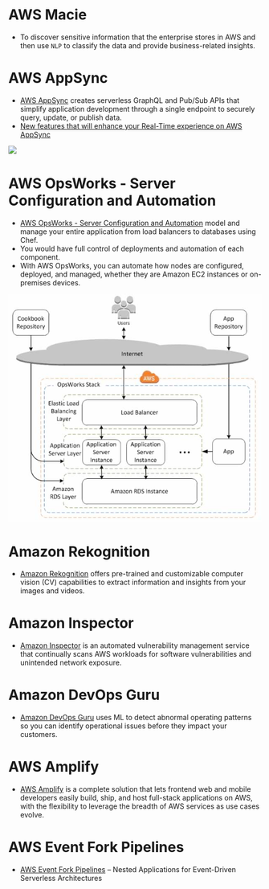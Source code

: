 
# AWS Macie
- To discover sensitive information that the enterprise stores in AWS and then use `NLP` to classify the data and provide business-related insights.

# AWS AppSync
- [AWS AppSync](https://aws.amazon.com/appsync/) creates serverless GraphQL and Pub/Sub APIs that simplify application development through a single endpoint to securely query, update, or publish data.
- [New features that will enhance your Real-Time experience on AWS AppSync](https://aws.amazon.com/blogs/mobile/appsync-realtime/)

![](https://d2908q01vomqb2.cloudfront.net/0a57cb53ba59c46fc4b692527a38a87c78d84028/2019/11/06/image-1.png)

# AWS OpsWorks - Server Configuration and Automation
- [AWS OpsWorks - Server Configuration and Automation](https://stackshare.io/stackups/amazon-ec2-container-service-vs-aws-opswork) model and manage your entire application from load balancers to databases using Chef.
- You would have full control of deployments and automation of each component.
- With AWS OpsWorks, you can automate how nodes are configured, deployed, and managed, whether they are Amazon EC2 instances or on-premises devices.

![img.png](assests/aws_opsworks_img.png)

# Amazon Rekognition
- [Amazon Rekognition](https://aws.amazon.com/rekognition/) offers pre-trained and customizable computer vision (CV) capabilities to extract information and insights from your images and videos.

# Amazon Inspector
- [Amazon Inspector](https://aws.amazon.com/inspector/) is an automated vulnerability management service that continually scans AWS workloads for software vulnerabilities and unintended network exposure.

# Amazon DevOps Guru
- [Amazon DevOps Guru](https://aws.amazon.com/devops-guru/) uses ML to detect abnormal operating patterns so you can identify operational issues before they impact your customers.

# AWS Amplify
- [AWS Amplify](https://aws.amazon.com/amplify/) is a complete solution that lets frontend web and mobile developers easily build, ship, and host full-stack applications on AWS, with the flexibility to leverage the breadth of AWS services as use cases evolve.

# AWS Event Fork Pipelines
- [AWS Event Fork Pipelines](https://aws.amazon.com/about-aws/whats-new/2019/03/introducing-aws-event-fork-pipelines-nested-applications-for-event-driven-serverless-architectures/) – Nested Applications for Event-Driven Serverless Architectures